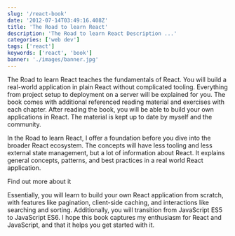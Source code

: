 ```yaml
---
slug: '/react-book'
date: '2012-07-14T03:49:16.408Z'
title: 'The Road to learn React'
description: 'The Road to learn React Description ...'
categories: ['web dev']
tags: ['react']
keywords: ['react', 'book']
banner: './images/banner.jpg'
---
```


The Road to learn React teaches the fundamentals of React. You will build a real-world application in plain React without complicated tooling. Everything from project setup to deployment on a server will be explained for you. The book comes with additional referenced reading material and exercises with each chapter. After reading the book, you will be able to build your own applications in React. The material is kept up to date by myself and the community.

In the Road to learn React, I offer a foundation before you dive into the broader React ecosystem. The concepts will have less tooling and less external state management, but a lot of information about React. It explains general concepts, patterns, and best practices in a real world React application.

<Link to="https://roadtoreact.com/">Find out more about it</Link>

Essentially, you will learn to build your own React application from scratch, with features like pagination, client-side caching, and interactions like searching and sorting. Additionally, you will transition from JavaScript ES5 to JavaScript ES6. I hope this book captures my enthusiasm for React and JavaScript, and that it helps you get started with it.
